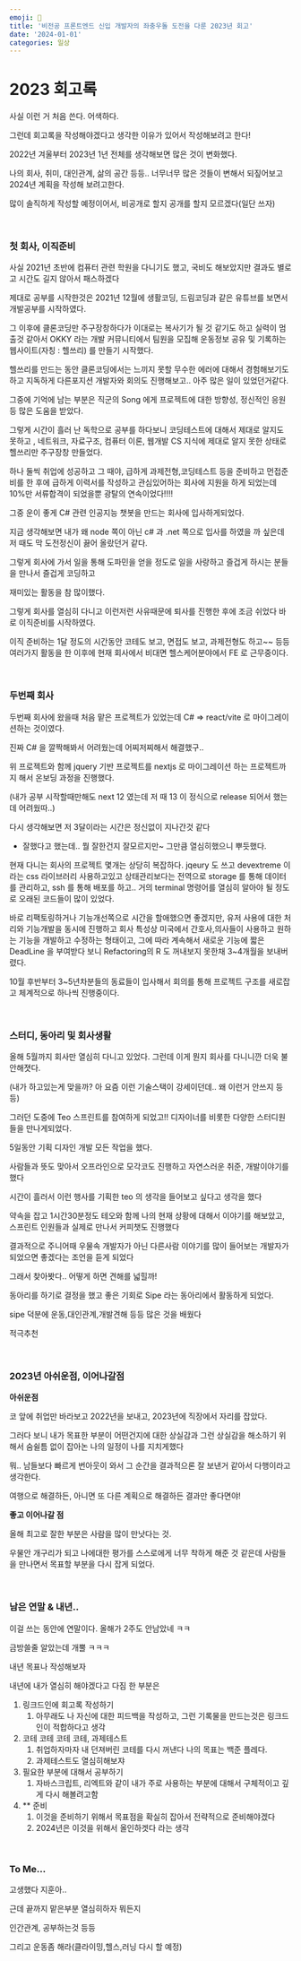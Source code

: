 ```yaml
---
emoji: 📔
title: '비전공 프론트엔드 신입 개발자의 좌충우돌 도전을 다룬 2023년 회고'
date: '2024-01-01'
categories: 일상
---
```


# 2023 회고록

사실 이런 거 처음 쓴다. 어색하다.

그런데 회고록을 작성해야겠다고 생각한 이유가 있어서 작성해보려고 한다!

2022년 겨울부터 2023년 1년 전체를 생각해보면 많은 것이 변화했다.

나의 회사, 취미, 대인관계, 삶의 공간 등등.. 너무너무 많은 것들이 변해서 되짚어보고 2024년 계획을 작성해 보려고한다.

많이 솔직하게 작성할 예정이어서, 비공개로 할지 공개를 할지 모르겠다(일단 쓰자)

<br/>

### 첫 회사, 이직준비

사실 2021년 초반에 컴퓨터 관련 학원을 다니기도 했고, 국비도 해보았지만 결과도 별로고 시간도 길지 않아서 패스하겠다

제대로 공부를 시작한것은 2021년 12월에 생활코딩, 드림코딩과 같은 유튜브를 보면서 개발공부를 시작하였다.

그 이후에 클론코딩만 주구장창하다가 이대로는 복사기가 될 것 같기도 하고 실력이 멈출것 같아서 OKKY 라는 개발 커뮤니티에서 팀원을 모집해 운동정보 공유 및 기록하는 웹사이트(자칭 : 헬쓰리) 를 만들기 시작했다.

헬쓰리를 만드는 동안 클론코딩에서는 느끼지 못할 무수한 에러에 대해서 경험해보기도 하고 지독하게 다른포지션 개발자와 회의도 진행해보고.. 아주 많은 일이 있었던거같다.

그중에 기억에 남는 부분은 직군의 Song 에게 프로젝트에 대한 방향성, 정신적인 응원 등 많은 도움을 받았다.

그렇게 시간이 흘러 난 독학으로 공부를 하다보니 코딩테스트에 대해서 제대로 알지도 못하고 , 네트워크, 자료구조, 컴퓨터 이론, 웹개발 CS 지식에 제대로 알지 못한 상태로 헬쓰리만 주구장창 만들었다.

하나 둘씩 취업에 성공하고 그 때야, 급하게 과제전형,코딩테스트 등을 준비하고 먼접준비를 한 후에 급하게 이력서를 작성하고 관심있어하는 회사에 지원을 하게 되었는데 10%만 서류합격이 되었을뿐 광탈의 연속이었다!!!!

그중 운이 좋게 C# 관련 인공지능 챗봇을 만드는 회사에 입사하게되었다.

지금 생각해보면 내가 왜 node 쪽이 아닌 c# 과 .net 쪽으로 입사를 하였을 까 싶은데 저 때도 막 도전정신이 끓어 올랐던거 같다.

그렇게 회사에 가서 일을 통해 도파민을 얻을 정도로 일을 사랑하고 즐겁게 하시는 분들을 만나서 즐겁게 코딩하고

재미있는 활동을 참 많이했다.

그렇게 회사를 열심히 다니고 이런저런 사유때문에 퇴사를 진행한 후에 조금 쉬었다 바로 이직준비를 시작하였다.

이직 준비하는 1달 정도의 시간동안 코테도 보고, 면접도 보고, 과제전형도 하고~~ 등등 여러가지 활동을 한 이후에 현재 회사에서 비대면 헬스케어분야에서 FE 로 근무중이다.

<br/>

### 두번째 회사

두번째 회사에 왔을때 처음 맡은 프로젝트가 있었는데 C# ⇒ react/vite 로 마이그레이션하는 것이였다.

진짜 C# 을 깔짝해봐서 어려웠는데 어찌저찌해서 해결했구..

위 프로젝트와 함께 jquery 기반 프로젝트를 nextjs 로 마이그레이션 하는 프로젝트까지 해서 온보딩 과정을 진행했다.

(내가 공부 시작할때만해도 next 12 였는데 저 때 13 이 정식으로 release 되어서 했는데 어려웠따..)

다시 생각해보면 저 3달이라는 시간은 정신없이 지나간것 같다

- 잘했다고 했는데.. 뭘 잘한건지 잘모르지만~ 그만큼 열심히했으니 뿌듯했다.

현재 다니는 회사의 프로젝트 몇개는 상당히 복잡하다. jqeury 도 쓰고 devextreme 이라는 css 라이브러리 사용하고있고 상태관리보다는 전역으로 storage 를 통해 데이터를 관리하고, ssh 를 통해 배포를 하고.. 거의 terminal 명령어를 열심히 알아야 될 정도로 오래된 코드들이 많이 있었다.

바로 리팩토링하거나 기능개선쪽으로 시간을 할애했으면 좋겠지만, 유저 사용에 대한 처리와 기능개발을 동시에 진행하고 회사 특성상 미국에서 간호사,의사들이 사용하고 원하는 기능을 개발하고 수정하는 형태이고, 그에 따라 계속해서 새로운 기능에 짧은 DeadLine 을 부여받다 보니 Refactoring의 R 도 꺼내보지 못한채 3~4개월을 보내버렸다.

10월 후반부터 3~5년차분들의 동료들이 입사해서 회의를 통해 프로젝트 구조를 새로잡고 체계적으로 하나씩 진행중이다.

<br/>

### 스터디, 동아리 및 회사생활

올해 5월까지 회사만 열심히 다니고 있었다. 그런데 이게 뭔지 회사를 다니니깐 더욱 불안해졋다.

(내가 하고있는게 맞을까? 아 요즘 이런 기술스택이 강세이던데.. 왜 이런거 안쓰지 등등)

그러던 도중에 Teo 스프린트를 참여하게 되었고!! 디자이너를 비롯한 다양한 스터디원들을 만나게되었다.

5일동안 기획 디자인 개발 모든 작업을 했다.

사람들과 뜻도 맞아서 오프라인으로 모각코도 진행하고 자연스러운 취준, 개발이야기를 했다

시간이 흘러서 이런 행사를 기획한 teo 의 생각을 들어보고 싶다고 생각을 했다

약속을 잡고 1시간30분정도 테오와 함께 나의 현재 상황에 대해서 이야기를 해보았고, 스프린트 인원들과 실제로 만나서 커피챗도 진행했다

결과적으로 주니어때 우물속 개발자가 아닌 다른사람 이야기를 많이 들어보는 개발자가 되었으면 좋겠다는 조언을 듣게 되었다

그래서 찾아봣다.. 어떻게 하면 견해를 넓힐까!

동아리를 하기로 결정을 했고 좋은 기회로 Sipe 라는 동아리에서 활동하게 되었다.

sipe 덕분에 운동,대인관계,개발견해 등등 많은 것을 배웠다

적극추천

<br/>

### 2023년 아쉬운점, 이어나갈점

**아쉬운점**

코 앞에 취업만 바라보고 2022년을 보내고, 2023년에 직장에서 자리를 잡았다.

그러다 보니 내가 목표한 부분이 어떤건지에 대한 상실감과 그런 상실감을 해소하기 위해서 숨쉴틈 없이 잡아논 나의 일정이 나를 지치게했다

뭐.. 남들보다 빠르게 번아웃이 와서 그 순간을 결과적으론 잘 보낸거 같아서 다행이라고 생각한다.

여행으로 해결하든, 아니면 또 다른 계획으로 해결하든 결과만 좋다면야!

**좋고 이어나갈 점**

올해 최고로 잘한 부분은 사람을 많이 만낫다는 것.

우물안 개구리가 되고 나에대한 평가를 스스로에게 너무 착하게 해준 것 같은데 사람들을 만나면서 목표할 부분을 다시 잡게 되었다.

<br/>

### 남은 연말 & 내년..

이걸 쓰는 동안에 연말이다. 올해가 2주도 안남았네 ㅋㅋ

금방쓸줄 알았는데 개뿔 ㅋㅋㅋ

내년 목표나 작성해보자

내년에 내가 열심히 해야겠다고 다짐 한 부분은

1. 링크드인에 회고록 작성하기
   1. 아무래도 나 자신에 대한 피드백을 작성하고, 그런 기록물을 만드는것은 링크드인이 적합하다고 생각
2. 코테 코테 코테 코테, 과제테스트
   1. 취업하자마자 내 던져버린 코테를 다시 꺼낸다 나의 목표는 백준 플레다.
   2. 과제테스트도 열심히해보쟈
3. 필요한 부분에 대해서 공부하기
   1. 자바스크립트, 리엑트와 같이 내가 주로 사용하는 부분에 대해서 구체적이고 깊게 다시 해볼려고함
4. \*\* 준비
   1. 이것을 준비하기 위해서 목표점을 확실히 잡아서 전략적으로 준비해야겠다
   2. 2024년은 이것을 위해서 올인하겟다 라는 생각

<br/>

### To Me…

고생했다 지훈아..

근데 끝까지 맡은부분 열심히하자 뭐든지

인간관계, 공부하는것 등등

그리고 운동좀 해라(클라이밍,헬스,러닝 다시 할 예정)

```toc

```
